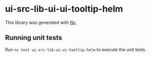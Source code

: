 # ui-src-lib-ui-ui-tooltip-helm

This library was generated with [Nx](https://nx.dev).

## Running unit tests

Run `nx test ui-src-lib-ui-ui-tooltip-helm` to execute the unit tests.
